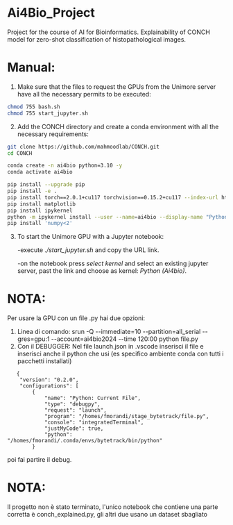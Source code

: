  # Ai4Bio_Project

Project for the course of AI for Bioinformatics.
Explainability of CONCH model for zero-shot classification of histopathological images.

# Manual:

  1. Make sure that the files to request the GPUs from the Unimore server have all the necessary permits to be executed:
 ```bash
 chmod 755 bash.sh
 chmod 755 start_jupyter.sh
 ```
     
 
  2. Add the CONCH directory and create a conda environment with all the necessary requirements:
    
```bash
git clone https://github.com/mahmoodlab/CONCH.git
cd CONCH
```

```bash
conda create -n ai4bio python=3.10 -y
conda activate ai4bio

pip install --upgrade pip
pip install -e .
pip install torch==2.0.1+cu117 torchvision==0.15.2+cu117 --index-url https://download.pytorch.org/whl/cu117
pip install matplotlib
pip install ipykernel
python -m ipykernel install --user --name=ai4bio --display-name "Python (Ai4bio)"
pip install 'numpy<2'
```


 3. To start the Unimore GPU with a Jupyter notebook:
     
     -execute *./start_jupyter.sh* and copy the URL link.
    
     -on the notebook press *select kernel* and select an existing jupyter server, past the link and choose as kernel: *Python (Ai4bio)*.


# NOTA:
Per usare la GPU con un file .py hai due opzioni:
1. Linea di comando: srun -Q --immediate=10 --partition=all_serial --gres=gpu:1 --account=ai4bio2024 --time 120:00 python file.py
2. Con il DEBUGGER:
   Nel file launch.json in .vscode inserisci il file e inserisci anche il python che usi (es specifico ambiente conda con tutti i pacchetti installati)
   
```
   {
    "version": "0.2.0",
    "configurations": [
        {
            "name": "Python: Current File",
            "type": "debugpy",
            "request": "launch",
            "program": "/homes/fmorandi/stage_bytetrack/file.py",
            "console": "integratedTerminal",
            "justMyCode": true,
            "python": "/homes/fmorandi/.conda/envs/bytetrack/bin/python"
        }
```
poi fai partire il debug.

# NOTA:
Il progetto non è stato terminato, l'unico notebook che contiene una parte corretta è conch_explained.py, gli altri due usano un dataset sbagliato

